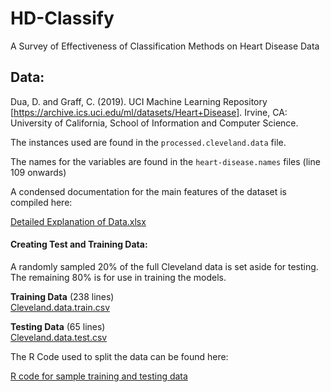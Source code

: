 # HD-Classify
A Survey of Effectiveness of Classification Methods on Heart Disease Data

## Data:
Dua, D. and Graff, C. (2019). UCI Machine Learning Repository [https://archive.ics.uci.edu/ml/datasets/Heart+Disease]. Irvine, CA: University of California, School of Information and Computer Science.

The instances used are found in the `processed.cleveland.data` file.

The names for the variables are found in the `heart-disease.names` files (line 109 onwards)

A condensed documentation for the main features of the dataset is compiled here:<br>

[Detailed Explanation of Data.xlsx](https://github.com/gperez21/HD-Classify/files/10784936/Detailed.Explanation.of.Data.xlsx)

#### **Creating Test and Training Data:**


A randomly sampled 20% of the full Cleveland data is set aside for testing. The remaining 80% is for use in training the models.

**Training Data**
(238 lines)<br>
[Cleveland.data.train.csv](https://github.com/gperez21/HD-Classify/files/10784855/Cleveland.data.train.csv)

**Testing Data**
(65 lines)<br>
[Cleveland.data.test.csv](https://github.com/gperez21/HD-Classify/files/10784854/Cleveland.data.test.csv)

The R Code used to split the data can be found here:

[R code for sample training and testing data](Sample_Training_Data.Rmd)

